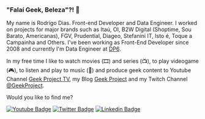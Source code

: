 ### "Falaí Geek, Beleza"?! 🖖

My name is Rodrigo Dias. Front-end Developer and Data Engineer. I worked on projects for major brands such as Itaú, OI, B2W Digital (Shoptime, Sou Barato, Americanas), FGV, Prudential, Diageo, Stefanini IT, Isto é, Toque a Campainha and Others. I've been working as Front-End Developer since 2008 and currently I'm Data Engineer at [DP6](https://dp6.com.br).

In my free time I like to watch movies (🎞️) and series (📺), to play videogame (🎮), to listen and play to music (🎵) and produce geek content to Youtube Channel [Geek Project TV](https://bit.ly/geekprojecttv), my Blog [Geek Project](https://geekproject.com.br) and my Twitch Channel [@GeekProject](https://twitch.com/geekproject).

Would you like to find me?

[![Youtube Badge](https://img.shields.io/badge/-Youtube-FF0000?style=flat-square&labelColor=FF0000&logo=youtube&logoColor=white&link=https://youtube.com/geekprojecttv)](https://youtube.com/geekprojecttv)
[![Twitter Badge](https://img.shields.io/badge/-Twitter-1ca0f1?style=flat-square&labelColor=1ca0f1&logo=twitter&logoColor=white&link=https://twitter.com/diasbass)](https://twitter.com/diasbass)
[![Linkedin Badge](https://img.shields.io/badge/-LinkedIn-blue?style=flat-square&logo=Linkedin&logoColor=white&link=https://linkedin.com/in/diasbass)](https://linkedin.com/in/diasbass)
